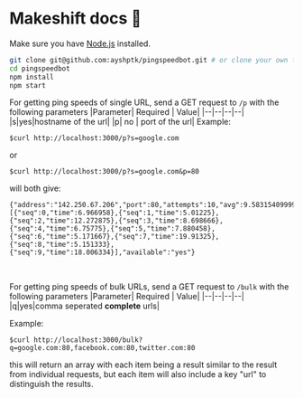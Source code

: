 # Makeshift docs 😬



Make sure you have [Node.js](http://nodejs.org/)  installed.

```sh
git clone git@github.com:ayshptk/pingspeedbot.git # or clone your own fork
cd pingspeedbot
npm install
npm start
```

For getting ping speeds of single URL, send a GET request to 
`/p` with the following parameters
|Parameter| Required | Value|
|--|--|--|--|
|s|yes|hostname of the url|
|p| no | port of the url|
Example: 
```
$curl http://localhost:3000/p?s=google.com
```
or

```
$curl http://localhost:3000/p?s=google.com&p=80
```
will both give:
```
{"address":"142.250.67.206","port":80,"attempts":10,"avg":9.583154099999998,"max":19.91325,"min":5.01225,"results":[{"seq":0,"time":6.966958},{"seq":1,"time":5.01225},{"seq":2,"time":12.272875},{"seq":3,"time":8.698666},{"seq":4,"time":6.75775},{"seq":5,"time":7.880458},{"seq":6,"time":5.171667},{"seq":7,"time":19.91325},{"seq":8,"time":5.151333},{"seq":9,"time":18.006334}],"available":"yes"}
```
<br>

For getting ping speeds of bulk URLs, send a GET request to 
`/bulk`  with the following parameters
|Parameter| Required | Value|
|--|--|--|--|
|q|yes|comma seperated **complete** urls|

Example: 
```
$curl http://localhost:3000/bulk?q=google.com:80,facebook.com:80,twitter.com:80
```
this will return an array with each item being a result similar to the result from individual requests, but each item will also include a key "url" to distinguish the results.




